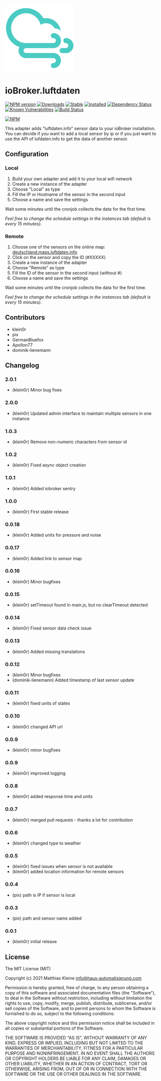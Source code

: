 ![Logo](admin/luftdaten.png)

# ioBroker.luftdaten

[![NPM version](http://img.shields.io/npm/v/iobroker.luftdaten.svg)](https://www.npmjs.com/package/iobroker.luftdaten)
[![Downloads](https://img.shields.io/npm/dm/iobroker.luftdaten.svg)](https://www.npmjs.com/package/iobroker.luftdaten)
[![Stable](http://iobroker.live/badges/luftdaten-stable.svg)](http://iobroker.live/badges/luftdaten-stable.svg)
[![installed](http://iobroker.live/badges/luftdaten-installed.svg)](http://iobroker.live/badges/luftdaten-installed.svg)
[![Dependency Status](https://img.shields.io/david/klein0r/iobroker.luftdaten.svg)](https://david-dm.org/klein0r/iobroker.luftdaten)
[![Known Vulnerabilities](https://snyk.io/test/github/klein0r/ioBroker.luftdaten/badge.svg)](https://snyk.io/test/github/klein0r/ioBroker.luftdaten)
[![Build Status](http://img.shields.io/travis/klein0r/ioBroker.luftdaten.svg)](https://travis-ci.com/klein0r/ioBroker.luftdaten)

[![NPM](https://nodei.co/npm/iobroker.luftdaten.png?downloads=true)](https://nodei.co/npm/iobroker.luftdaten/)

This adapter adds "luftdaten.info" sensor data to your ioBroker installation.
You can decide if you want to add a local sensor by ip or if you just want to use the API of lufdaten.info to get the data of another sensor.

## Configuration

### Local

1. Build your own adapter and add it to your local wifi network
2. Create a new instance of the adapter
3. Choose "Local" as type
4. Fill the IP or Hostname of the sensor in the second input
5. Choose a name and save the settings

Wait some minutes until the cronjob collects the data for the first time.

*Feel free to change the schedule settings in the instances tab (default is every 15 minutes).*

### Remote

1. Choose one of the sensors on the online map: [deutschland.maps.luftdaten.info](https://deutschland.maps.luftdaten.info/)
2. Click on the sensor and copy the ID (#XXXXX)
3. Create a new instance of the adapter
4. Choose "Remote" as type
5. Fill the ID of the sensor in the second input (without #)
6. Choose a name and save the settings

Wait some minutes until the cronjob collects the data for the first time.

*Feel free to change the schedule settings in the instances tab (default is every 15 minutes).*

## Contributors

- klein0r
- pix
- GermanBluefox
- Apollon77
- dominik-lienemann

## Changelog

### 2.0.1

* (klein0r) Minor bug fixes

### 2.0.0

* (klein0r) Updated admin interface to maintain multiple sensors in one instance

### 1.0.3

* (klein0r) Remove non-numeric characters from sensor id

### 1.0.2

* (klein0r) Fixed async object creation

### 1.0.1

* (klein0r) Added iobroker sentry

### 1.0.0

* (klein0r) First stable release

### 0.0.18

* (klein0r) Added units for pressure and noise

### 0.0.17

* (klein0r) Added link to sensor map

### 0.0.16

* (klein0r) Minor bugfixes

### 0.0.15

* (klein0r) setTimeout found in main.js, but no clearTimeout detected

### 0.0.14

* (klein0r) Fixed sensor data check issue

### 0.0.13

* (klein0r) Added missing translations

### 0.0.12

* (klein0r) Minor bugfixes
* (dominik-lienemann) Added timestamp of last sensor update

### 0.0.11

* (klein0r) fixed units of states

### 0.0.10

* (klein0r) changed API url

### 0.0.9

* (klein0r) minor bugfixes

### 0.0.9

* (klein0r) improved logging

### 0.0.8

* (klein0r) added response time and units

### 0.0.7

* (klein0r) merged pull requests - thanks a lot for contribution

### 0.0.6

* (klein0r) changed type to weather

### 0.0.5

* (klein0r) fixed issues when sensor is not available
* (klein0r) added location information for remote sensors

### 0.0.4

* (pix) path is IP if sensor is local

### 0.0.3

* (pix) path and sensor name added

### 0.0.1

* (klein0r) initial release

## License

The MIT License (MIT)

Copyright (c) 2021 Matthias Kleine <info@haus-automatisierung.com>

Permission is hereby granted, free of charge, to any person obtaining a copy
of this software and associated documentation files (the "Software"), to deal
in the Software without restriction, including without limitation the rights
to use, copy, modify, merge, publish, distribute, sublicense, and/or sell
copies of the Software, and to permit persons to whom the Software is
furnished to do so, subject to the following conditions:

The above copyright notice and this permission notice shall be included in
all copies or substantial portions of the Software.

THE SOFTWARE IS PROVIDED "AS IS", WITHOUT WARRANTY OF ANY KIND, EXPRESS OR
IMPLIED, INCLUDING BUT NOT LIMITED TO THE WARRANTIES OF MERCHANTABILITY,
FITNESS FOR A PARTICULAR PURPOSE AND NONINFRINGEMENT. IN NO EVENT SHALL THE
AUTHORS OR COPYRIGHT HOLDERS BE LIABLE FOR ANY CLAIM, DAMAGES OR OTHER
LIABILITY, WHETHER IN AN ACTION OF CONTRACT, TORT OR OTHERWISE, ARISING FROM,
OUT OF OR IN CONNECTION WITH THE SOFTWARE OR THE USE OR OTHER DEALINGS IN
THE SOFTWARE.
